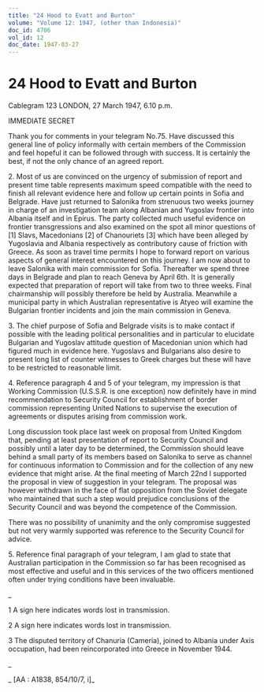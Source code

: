 ```yaml
---
title: "24 Hood to Evatt and Burton"
volume: "Volume 12: 1947, (other than Indonesia)"
doc_id: 4706
vol_id: 12
doc_date: 1947-03-27
---
```


# 24 Hood to Evatt and Burton

Cablegram 123 LONDON, 27 March 1947, 6.10 p.m.

IMMEDIATE SECRET

Thank you for comments in your telegram No.75. Have discussed this general line of policy informally with certain members of the Commission and feel hopeful it can be followed through with success. It is certainly the best, if not the only chance of an agreed report.

2\. Most of us are convinced on the urgency of submission of report and present time table represents maximum speed compatible with the need to finish all relevant evidence here and follow up certain points in Sofia and Belgrade. Have just returned to Salonika from strenuous two weeks journey in charge of an investigation team along Albanian and Yugoslav frontier into Albania itself and in Epirus. The party collected much useful evidence on frontier transgressions and also examined on the spot all minor questions of [1] Slavs, Macedonians [2] of Chanouriets [3] which have been alleged by Yugoslavia and Albania respectively as contributory cause of friction with Greece. As soon as travel time permits I hope to forward report on various aspects of general interest encountered on this journey. I am now about to leave Salonika with main commission for Sofia. Thereafter we spend three days in Belgrade and plan to reach Geneva by April 6th. It is generally expected that preparation of report will take from two to three weeks. Final chairmanship will possibly therefore be held by Australia. Meanwhile a municipal party in which Australian representative is Atyeo will examine the Bulgarian frontier incidents and join the main commission in Geneva.

3\. The chief purpose of Sofia and Belgrade visits is to make contact if possible with the leading political personalities and in particular to elucidate Bulgarian and Yugoslav attitude question of Macedonian union which had figured much in evidence here. Yugoslavs and Bulgarians also desire to present long list of counter witnesses to Greek charges but these will have to be restricted to reasonable limit.

4\. Reference paragraph 4 and 5 of your telegram, my impression is that Working Commission (U.S.S.R. is one exception) now definitely have in mind recommendation to Security Council for establishment of border commission representing United Nations to supervise the execution of agreements or disputes arising from commission work.

Long discussion took place last week on proposal from United Kingdom that, pending at least presentation of report to Security Council and possibly until a later day to be determined, the Commission should leave behind a small party of its members based on Salonika to serve as channel for continuous information to Commission and for the collection of any new evidence that might arise. At the final meeting of March 22nd I supported the proposal in view of suggestion in your telegram. The proposal was however withdrawn in the face of flat opposition from the Soviet delegate who maintained that such a step would prejudice conclusions of the Security Council and was beyond the competence of the Commission.

There was no possibility of unanimity and the only compromise suggested but not very warmly supported was reference to the Security Council for advice.

5\. Reference final paragraph of your telegram, I am glad to state that Australian participation in the Commission so far has been recognised as most effective and useful and in this services of the two officers mentioned often under trying conditions have been invaluable.

_

1 A sign here indicates words lost in transmission.

2 A sign here indicates words lost in transmission.

3 The disputed territory of Chanuria (Cameria), joined to Albania under Axis occupation, had been reincorporated into Greece in November 1944.

_

_ [AA : A1838, 854/10/7, i]_
